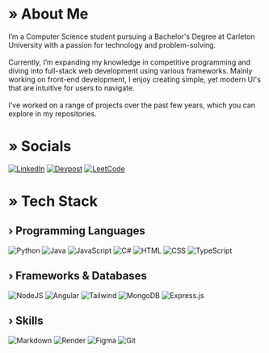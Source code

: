 # » About Me
I’m a Computer Science student pursuing a Bachelor's Degree at Carleton University with a passion for technology and problem-solving.<br><br>
Currently, I’m expanding my knowledge in competitive programming and diving into full-stack web development using various frameworks. Mainly working on front-end development, I enjoy creating simple, yet modern UI's that are intuitive for users to navigate. <br><br>
I’ve worked on a range of projects over the past few years, which you can explore in my repositories. 

# » Socials
[![LinkedIn](https://img.shields.io/badge/LinkedIn-%230077B5.svg?logo=linkedin&logoColor=white)](https://linkedin.com/in/mohnish-sheth)
[![Devpost](https://img.shields.io/badge/Devpost%0A%0A-023047.svg?style=flat&logo=devpost&logoColor=white)](https://devpost.com/mohnish_s)
[![LeetCode](https://img.shields.io/badge/LeetCode%0A%0A-ffa116?style=flat&logo=leetcode&logoColor=white)](https://leetcode.com/u/MohnishS/) 

# » Tech Stack

## › Programming Languages
![Python](https://img.shields.io/badge/Python-3670A0?style=flat&logo=python&logoColor=ffdd54)
![Java](https://img.shields.io/badge/Java-%23ED8B00.svg?style=flat&logo=openjdk&logoColor=white) 
![JavaScript](https://img.shields.io/badge/JavaScript-%23323330.svg?style=flat&logo=javascript&logoColor=%23F7DF1E)
![C#](https://img.shields.io/badge/C%23-239120?style=flat&logo=c-sharp&logoColor=white) 
![HTML](https://img.shields.io/badge/HTML-%23E34F26.svg?style=flat&logo=html5&logoColor=white) 
![CSS](https://img.shields.io/badge/CSS-%231572B6.svg?style=flat&logo=css3&logoColor=white) 
![TypeScript](https://img.shields.io/badge/TypeScript-007ACC?style=flat&logo=typescript&logoColor=white)

## › Frameworks & Databases
![NodeJS](https://img.shields.io/badge/Node.js-6DA55F?style=flat&logo=node.js&logoColor=white) 
![Angular](https://img.shields.io/badge/Angular-DD0031?style=flat&logo=angular&logoColor=white)
![Tailwind](https://img.shields.io/badge/Tailwind-38B2AC?style=flat&logo=tailwind-css&logoColor=white)
![MongoDB](https://img.shields.io/badge/MongoDB-%234ea94b.svg?style=flat&logo=mongodb&logoColor=white) 
![Express.js](https://img.shields.io/badge/Express.js-%23404d59.svg?style=flat&logo=express&logoColor=%2361DAFB) 

## › Skills
![Markdown](https://img.shields.io/badge/Markdown-%23000000.svg?style=flat&logo=markdown&logoColor=white) 
![Render](https://img.shields.io/badge/Render-%23000000.svg?style=flat&logo=render&logoColor=white) 
![Figma](https://img.shields.io/badge/Figma-%23F24E1E.svg?style=flat&logo=figma&logoColor=white) 
![Git](https://img.shields.io/badge/Git-%23F05033.svg?style=flat&logo=git&logoColor=white)
